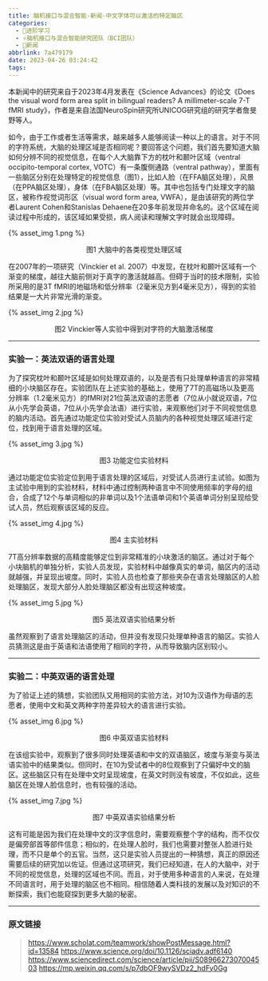 ```yaml
---
title: 脑机接口与混合智能-新闻-中文字体可以激活的特定脑区
categories:
  - 🌙进阶学习
  - ⭐脑机接口与混合智能研究团队（BCI团队）
  - 💫新闻
abbrlink: 7a479179
date: 2023-04-26 03:24:42
tags:
---
```


本新闻中的研究来自于2023年4月发表在《Science Advances》的论文《Does the visual word form area split in bilingual readers? A millimeter-scale 7-T fMRI study》，作者是来自法国NeuroSpin研究所UNICOG研究组的研究学者詹旻野等人。

如今，由于工作或者生活等需求，越来越多人能够阅读一种以上的语言。对于不同的字符系统，大脑的处理区域是否相同呢？要回答这个问题，我们首先要知道大脑如何分辨不同的视觉信息，在每个人大脑靠下方的枕叶和颞叶区域（ventral occipito-temporal cortex, VOTC）有一条腹侧通路（ventral pathway），里面有一些脑区分别在处理特定的视觉信息（图1），比如人脸（在FFA脑区处理），风景（在PPA脑区处理），身体（在FBA脑区处理）等。其中也包括专门处理文字的脑区，被称作视觉词形区（visual word form area, VWFA），是由该研究的两位学者Laurent Cohen和Stanislas Dehaene在20多年前发现并命名的。这个区域在阅读过程中形成的，该区域如果受损，病人阅读和理解文字时就会出现障碍。

{% asset_img 1.png %}
<div align='center'>图1 大脑中的各类视觉处理区域</div>

<!--more-->

在2007年的一项研究（Vinckier et al. 2007）中发现，在枕叶和颞叶区域有一个渐变的梯度，越往大脑前侧对于真字的激活就越高。但碍于当时的技术限制，实验所采用的是3T fMRI的地磁场和低分辨率（2毫米见方到4毫米见方），得到的实验结果是一大片非常光滑的渐变。

{% asset_img 2.jpg %}
<div align='center'>图2 Vinckier等人实验中得到对字符的大脑激活梯度</div>

***

### 实验一：英法双语的语言处理

为了探究枕叶和颞叶区域是如何处理双语的，以及是否有只处理单种语言的非常精细的小块脑区存在。实验团队在上述实验的基础上，使用了7T的高磁场以及更高分辨率（1.2毫米见方）的fMRI对21位英法双语的志愿者（7位从小就说双语，7位从小先学会英语，7位从小先学会法语）进行实验，来观察他们对于不同视觉信息的脑内活动。首先通过功能定位实验对受试人员脑内的各种视觉处理区域进行定位，找到用于语言处理的区域。

{% asset_img 3.jpg %}
<div align='center'>图3 功能定位实验材料</div>

通过功能定位实验定位到用于语言处理的区域后，对受试人员进行主试验。如图为主试验中用到的实验材料，材料中通过控制两种语言中不同使用频率的字母的组合，合成了12个与单词相似的非单词以及1个法语单词和1个英语单词分别呈现给受试人员，然后观察该区域的反应。

{% asset_img 4.jpg %}
<div align='center'>图4 主实验材料</div>

7T高分辨率数据的高精度能够定位到非常精准的小块激活的脑区。通过对于每个小块脑机的单独分析，实验人员发现，实验材料中越像真实的单词，脑区内的活动就越强，并呈现出坡度。同时，实验人员也检查了那些夹杂在语言处理脑区的人脸处理脑区，发现大部分人脸处理脑区都没有出现这种坡度。

{% asset_img 5.jpg %}
<div align='center'>图5 英法双语实验结果分析</div>

虽然观察到了语言处理脑区的活动，但并没有发现只处理单种语言的脑区。实验人员猜测这是由于英语和法语使用了相同的字符，从而导致脑内区别较小。

***

### 实验二：中英双语的语言处理

为了验证上述的猜想，实验团队又用相同的实验方法，对10为汉语作为母语的志愿者，使用中文和英文两种字符差异较大的语言进行实验。

{% asset_img 6.jpg %}
<div align='center'>图6 中英双语实验材料</div>

在该组实验中，观察到了很多同时处理英语和中文的双语脑区，坡度与渐变与英法语实验中的结果类似。但同时，在10为受试者中的8位观察到了只偏好中文的脑区。这些脑区只有在处理中文时呈现坡度，在英文时则没有坡度，不仅如此，这些脑区在处理人脸信息时，也有较强的活动。

{% asset_img 7.jpg %}
<div align='center'>图7 中英双语实验结果分析</div>

这有可能是因为我们在处理中文的汉字信息时，需要观察整个字的结构，而不仅仅是偏旁部首等部件信息；相似的，在处理人脸时，我们也需要对整张人脸进行处理，而不只是单个的五官。当然，这只是实验人员提出的一种猜想，真正的原因还需要后续的研究加以佐证。但通过这项研究，我们已经知道，在人的大脑中，对于不同的视觉信息，处理的区域也不同。而且，对于使用多种语言的人来说，在处理不同语言时，用于处理的脑区也不相同。相信随着人类科技的发展以及对知识的不断探索，我们也能窥探到更多大脑的秘密。

***

### 原文链接

> <https://www.scholat.com/teamwork/showPostMessage.html?id=13584>
> <https://www.science.org/doi/10.1126/sciadv.adf6140>
> <https://www.sciencedirect.com/science/article/pii/S0896627307004503>
> <https://mp.weixin.qq.com/s/p7dbOF9wySVDz2_hdFy0Gg>
